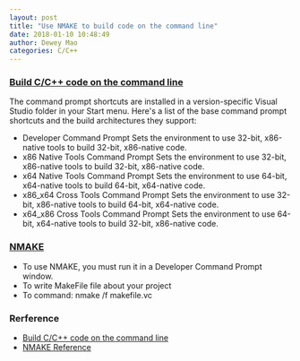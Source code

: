 ```yaml
--- 
layout: post 
title: "Use NMAKE to build code on the command line" 
date: 2018-01-10 10:48:49 
author: Dewey Mao 
categories: C/C++ 
--- 
```


### <a href="https://docs.microsoft.com/en-us/cpp/build/building-on-the-command-line" target="_blank"> Build C/C++ code on the command line </a>
The command prompt shortcuts are installed in a version-specific Visual Studio folder in your Start menu. 
Here's a list of the base command prompt shortcuts and the build architectures they support:
- Developer Command Prompt Sets the environment to use 32-bit, x86-native tools to build 32-bit, x86-native code.
- x86 Native Tools Command Prompt Sets the environment to use 32-bit, x86-native tools to build 32-bit, x86-native code.
- x64 Native Tools Command Prompt Sets the environment to use 64-bit, x64-native tools to build 64-bit, x64-native code.
- x86_x64 Cross Tools Command Prompt Sets the environment to use 32-bit, x86-native tools to build 64-bit, x64-native code.
- x64_x86 Cross Tools Command Prompt Sets the environment to use 64-bit, x64-native tools to build 32-bit, x86-native code.

### <a href="https://docs.microsoft.com/en-us/cpp/build/nmake-reference" target="_blank"> NMAKE </a>
- To use NMAKE, you must run it in a Developer Command Prompt window. 
- To write MakeFile file about your project
- To command: nmake /f makefile.vc 

### Rerference
- <a href="https://docs.microsoft.com/en-us/cpp/build/building-on-the-command-line" target="_blank"> Build C/C++ code on the command line </a>
- <a href="https://docs.microsoft.com/en-us/cpp/build/nmake-reference" target="_blank"> NMAKE Reference </a>